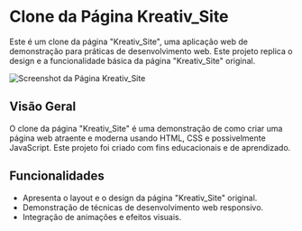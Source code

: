 # Clone da Página Kreativ_Site

Este é um clone da página "Kreativ_Site", uma aplicação web de demonstração para práticas de desenvolvimento web. Este projeto replica o design e a funcionalidade básica da página "Kreativ_Site" original.

![Screenshot da Página Kreativ_Site](screenshot.png)

## Visão Geral

O clone da página "Kreativ_Site" é uma demonstração de como criar uma página web atraente e moderna usando HTML, CSS e possivelmente JavaScript. Este projeto foi criado com fins educacionais e de aprendizado.

## Funcionalidades

- Apresenta o layout e o design da página "Kreativ_Site" original.
- Demonstração de técnicas de desenvolvimento web responsivo.
- Integração de animações e efeitos visuais.


